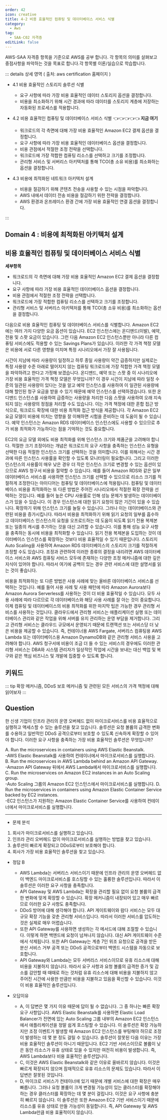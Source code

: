 ```yaml
---
order: 42
icon: creative
title: 4-2 비용 효율적인 컴퓨팅 및 데이터베이스 서비스 식별
category: 
  - Aws
tag: 
  - SAA-C02 자격증
editLink: false
---
```


AWS-SAA 자격증 항목을 기준으로 AWS를 공부 합니다. 각 항목의 의미를 살펴보고 중점사항을 파악하는 것을 목표로 합니다.각 항목별 이론/실습으로 학습합니다.

::: details 상세 영역 ( 출처: aws certification 홈페이지 )

* 4.1 비용 효율적인 스토리지 솔루션 식별 
  * 요구 사항에 따라 가장 비용 효율적인 데이터 스토리지 옵션을 결정합니다.
  * 비용을 최소화하기 위해 시간 경과에 따라 데이터를 스토리지 계층에 저장하는 자동화된
프로세스를 적용합니다.

* 4.2 비용 효율적인 컴퓨팅 및 데이터베이스 서비스 식별 👈👈👈👈👈 **지금 여기**
  * 워크로드의 각 측면에 대해 가장 비용 효율적인 Amazon EC2 결제 옵션을 결정합니다.
  * 요구 사항에 따라 가장 비용 효율적인 데이터베이스 옵션을 결정합니다.
  * 비용 관점에서 적절한 조정 전략을 선택합니다.
  * 워크로드에 가장 적합한 컴퓨팅 리소스를 선택하고 크기를 조정합니다.
  * 관리형 서비스 및 서버리스 아키텍처를 통해 TCO(총 소유 비용)를 최소화하는 옵션을
결정합니다.

* 4.3 비용에 최적화된 네트워크 아키텍처 설계
  * 비용을 절감하기 위해 콘텐츠 전송을 사용할 수 있는 시점을 파악합니다.
  * AWS 내에서 데이터 전송 비용을 절감하기 위한 전략을 결정합니다.
  * AWS 환경과 온프레미스 환경 간에 가장 비용 효율적인 연결 옵션을 결정합니다.

:::

## Domain 4 : 비용에 최적화된 아키텍처 설계
## 비용 효율적인 컴퓨팅 및 데이터베이스 서비스 식별

**세부항목**

- 워크로드의 각 측면에 대해 가장 비용 효율적인 Amazon EC2 결제 옵션을 결정합니다.
- 요구 사항에 따라 가장 비용 효율적인 데이터베이스 옵션을 결정합니다.
- 비용 관점에서 적절한 조정 전략을 선택합니다.
- 워크로드에 가장 적합한 컴퓨팅 리소스를 선택하고 크기를 조정합니다.
- 관리형 서비스 및 서버리스 아키텍처를 통해 TCO(총 소유 비용)를 최소화하는 옵션을
  결정합니다.

다음으로 비용 효율적인 컴퓨팅 및 데이터베이스 서비스를 식별합니다. Amazon EC2에는 여러 가지 다양한 요금 옵션이 있습니다. EC2 인스턴스에는 온디맨드(이발), 예약, 전용 및 스팟 요금이 있습니다. 그런 다음 Amazon EC2 인스턴스뿐만 아니라 다른 컴퓨팅 서비스에도 적용할 수 있는 Savings Plans가 있습니다. 이러한 각 가격 책정 모델은 비용에 서로 다른 영향을 미치며 특정 시나리오에서 가장 잘 사용됩니다.

시간이 지남에 따라 사용량이 일정하고 하루 종일 사용량이 약간 급증하지만 실제로는 특정 사용량 수준 아래로 떨어지지 않는 컴퓨팅 워크로드에 가장 적합한 가격 책정 모델을 파악하려고 한다고 가정해 보겠습니다. 온디맨드, 예약 또는 스팟 중 이 시나리오에 가장 비용 효율적인 가격 책정 모델은 무엇입니까? 이 경우 시간이 지남에 따라 일정 수준의 일관된 사용량이 있다는 것을 알고 예약 인스턴스를 사용하여 이 일관된 사용량에 대해 할인된 청구 요금을 받을 수 있기 때문에 예약 인스턴스를 선택하겠습니다. 또한 온디맨드 인스턴스를 사용하여 급증하는 사용량을 처리한 다음 스팟을 사용하여 오래 지속되지 않는 사용량의 정점을 처리할 수도 있습니다. 이는 가격 책정에 대한 혼합 접근 방식으로, 워크로드 확장에 대한 비용 최적화 접근 방식을 제공합니다. 각 Amazon EC2 요금 모델이 비용에 미치는 영향을 잘 이해하면 시험을 준비하는 데 도움이 될 수 있습니다. 예약 인스턴스는 Amazon RDS 데이터베이스 인스턴스에도 사용할 수 있으므로 추가 비용 최적화가 가능하다는 점을 기억하는 것도 중요합니다.

EC2의 요금 모델 외에도 비용 최적화를 위해 인스턴스 크기와 제품군을 고려해야 합니다. 적절한 크기 조정이라는 개념은 워크로드의 요구 사항을 충족하는 인스턴스 유형을 선택한 다음 적절한 인스턴스 크기를 선택하는 것을 의미합니다. 이를 위해서는 시간 경과에 따른 인스턴스 사용률을 확인할 수 있도록 모니터링이 필요합니다. 그리고 이러한 인스턴스의 사용률이 매우 낮은 경우 더 작은 인스턴스 크기로 변경할 수 있는 옵션이 있으므로 AWS 청구서 비용을 절약할 수 있습니다. 예를 들어 Amazon RDS와 같은 일부 데이터베이스 서비스를 사용하면 인스턴스 크기를 선택할 수 있으므로 리소스 크기를 적절하게 조정한다는 아이디어는 컴퓨팅 및 데이터베이스에 적용됩니다. 컴퓨팅 및 데이터베이스 비용을 최적화하는 또 다른 방법은 주어진 시나리오에서 적절한 확장 전략을 선택하는 것입니다. 예를 들어 높은 CPU 사용률로 인해 성능 문제가 발생하는 데이터베이스가 있을 수 있습니다. 이 경우 인스턴스에 대한 읽기 요청이 많은 기간이 있을 수 있습니다. 확장하기 위해 인스턴스 크기를 늘릴 수 있습니다. 그러나 이는 데이터베이스와 관련된 비용을 증가시킵니다. 따라서 비용을 최적화하기 위해 읽기 요청의 일부를 흡수하고 데이터베이스 인스턴스의 요청을 오프로드하는 데 도움이 되도록 읽기 전용 복제본 또는 일종의 캐시를 추가하는 것을 대신 고려할 수 있습니다. 이를 통해 성능 요구 사항을 충족하는 동시에 비용을 최적화할 수 있습니다. 읽기 전용 복제본을 도입하는 것이 데이터베이스 인스턴스를 확장하는 것보다 비용 효율적일 수 있기 때문입니다. 스토리지 Auto Scaling을 사용하여 Amazon RDS 데이터베이스의 스토리지 크기를 적절하게 조정할 수도 있습니다. 조정과 관련하여 이러한 종류의 결정을 내리려면 AWS 데이터베이스 서비스와 AWS 컴퓨팅 서비스 모두에 존재하는 다양한 조정 메커니즘에 대한 깊은 지식이 있어야 합니다. 따라서 여기에 공백이 있는 경우 관련 서비스에 대한 설명서를 읽는 것이 좋습니다.

비용을 최적화하는 또 다른 방법은 사용 사례에 맞는 올바른 데이터베이스 서비스를 선택하는 것입니다. 예를 들어 사용 사례 및 사용 패턴에 따라 Amazon Aurora보다 Amazon Aurora Serverless를 사용하는 것이 더 비용 효율적일 수 있습니다. 모두 사용 사례에 따라 다르므로 각 데이터베이스와 해당 사용 사례를 잘 아는 것이 중요합니다. 이제 컴퓨팅 및 데이터베이스의 비용 최적화를 위한 마지막 팁은 가능한 경우 관리형 서비스를 사용하는 것입니다. 클라우드에서 관리형 서비스는 애플리케이션 실행 또는 데이터베이스 관리와 같은 작업을 위해 서버를 유지 관리하는 운영 부담을 제거합니다. 그리고 관리형 서비스는 클라우드 규모에서 운영되기 때문에 트랜잭션 또는 서비스당 더 낮은 비용을 제공할 수 있습니다. 즉, 컨테이너용 AWS Fargate, 서버리스 컴퓨팅용 AWS Lambda 또는 데이터베이스용 Amazon DynamoDB와 같은 관리형 서비스 사용을 고려해야 합니다. AWS 청구서에 비용이 조금 더 들 수 있는 서비스의 경우에도 이러한 관리형 서비스는 DBA와 시스템 관리자가 일상적인 작업에 시간을 보내는 대신 백업 및 복구와 같은 핵심 비즈니스 및 개발에 집중할 수 있도록 합니다. 

## 키워드
::: tip
확장 메커니즘, DDoS 보호 메커니즘 및 관련된 모든 서비스의 가격 책정에 대해 읽어보자
:::
## Question

한 신생 기업이 인프라 관리의 운영 오버헤드 없이 마이크로서비스를 비용 효율적으로 실행하고 액세스할 수 있는 솔루션을 찾고 있습니다. 솔루션은 요청 볼륨의 급격한 변화를 수용하고 일반적인 DDoS 공격으로부터 보호할 수 있도록 신속하게 확장할 수 있어야 합니다. 이러한 요구 사항을 충족하는 가장 비용 효율적인 솔루션은 무엇입니까?

A. Run the microservices in containers using AWS Elastic Beanstalk.  
-AWS Elastic Beanstalk를 사용하여 컨테이너에서 마이크로서비스를 실행합니다.  
B. Run the microservices in AWS Lambda behind an Amazon API Gateway.  
-Amazon API Gateway 뒤에서 AWS Lambda에서 마이크로서비스를 실행합니다.   
C. Run the microservices on Amazon EC2 instances in an Auto Scaling group.  
-Auto Scaling 그룹의 Amazon EC2 인스턴스에서 마이크로서비스를 실행합니다.
D. Run the microservices in containers using Amazon Elastic Container Service backed by EC2 instances.  
-EC2 인스턴스가 지원하는 Amazon Elastic Container Service를 사용하여 컨테이너에서 마이크로서비스를 실행합니다.  

--- 

* 문제 분석 
1) 회사가 마이크로서비스를 실행하고 있습니다.  
2) 인프라 관리 오버헤드 없이 마이크로서비스를 실행하는 방법을 찾고 있습니다.   
3) 솔루션이 빠르게 확장되고 DDoS로부터 보호해야 합니다.  
4) 회사가 가장 비용 효율적인 솔루션을 찾고 있습니다.  

* 정답 B
  *  AWS Lambda는 서버리스 서비스이기 때문에 인프라 관리의 운영 오버헤드 없이 백엔드 마이크로서비스를 호스팅할 수 있는 훌륭한 솔루션입니다. 따라서 이 솔루션은 이러한 요구 사항을 충족합니다. 
  *  API Gateway 및 AWS Lambda는 확장을 관리할 필요 없이 요청 볼륨의 급격한 변화에 맞게 확장할 수 있습니다. 확장 메커니즘이 내장되어 있고 매우 빠르므로 이러한 요구 사항도 충족합니다.
  * DDoS 방어에 대해 생각해야 합니다. API 게이트웨이와 람다 서비스는 모두 대규모 확장 기능을 갖춘 관리형 서비스입니다. 따라서 이러한 서비스를 압도하는 것은 실제로 매우 어렵습니다. 
  * 또한 API Gateway를 사용하면 생성하는 각 메서드에 대해 조절할 수 있습니다. 이렇게 하면 백엔드에 요청이 넘쳐나지 않습니다. 대신 API 게이트웨이 수준에서 삭제됩니다. 또한 API Gateway는 계층 7인 위조 요청으로 공격을 받든 분산 서비스 거부 공격 또는 DDoS 공격으로부터 백엔드 시스템을 자동으로 보호합니다.
  * API Gateway와 Lambda는 모두 서버리스 서비스이므로 유휴 리소스에 대해 비용을 지불하지 않습니다. 따라서 요구 사항과 요청 볼륨의 급격한 증가 및 감소를 감안할 때 때때로 하는 것처럼 유휴 리소스에 대해 비용을 지불하지 않고 주어진 시간에 사용한 만큼만 비용을 지불하고 있음을 확신할 수 있습니다.
  이것이 비용 효율적인 솔루션입니다.

* 오답이유
  * A, 이 답변은 몇 가지 이유 때문에 답이 될 수 없습니다. 그 중 하나는 빠른 확장 요구 사항입니다. AWS Elastic Beanstalk를 사용하면 Elastic Load Balancer가 전면에 있는 Auto Scaling 그룹 내부의 Amazon EC2 인스턴스에서 애플리케이션을 정말 쉽게 호스팅할 수 있습니다. 이 솔루션은 확장 가능하지만 조정 이벤트가 발생할 때 Amazon EC2 인스턴스를 부팅해야 하므로 조정이 발생하는 데 몇 분 정도 걸릴 수 있습니다. 
  솔루션이 잘못된 다음 이유는 가장 비용 효율적인 솔루션이 아니기 때문입니다. EC2 기반 서비스이므로 볼륨이 낮은 동안 리소스가 유휴 상태로 있을 수 있지만 여전히 비용이 발생합니다. 즉, AWS Lambda보다 비용 효율적인 솔루션입니다. 
  * C, 이것은 AWS Elastic Beanstalk와 같은 이유로 올바르지 않습니다. 이것은 빠르게 확장되지 않으며 잠재적으로 유휴 리소스의 문제도 있습니다. 따라서 이 답변은 잘못된 것입니다. 
  * D, 마이크로 서비스가 컨테이너에 있기 때문에 개별 서비스에 대한 확장은 매우 빠릅니다. 그러나 요청 볼륨이 크게 변경될 가능성이 있는 클러스터를 확장해야 하는 경우 클러스터를 확장하는 데 몇 분이 걸립니다. 이것은 요구 사항에 충분히 빠르지 않습니다. 이 솔루션은 또한 Amazon EC2 기반 서비스이기 때문에 리소스를 유휴 상태로 만들 가능성이 동일합니다. 즉, API Gateway 및 AWS Lambda만큼 비용 효율적이지 않습니다. 
  
  